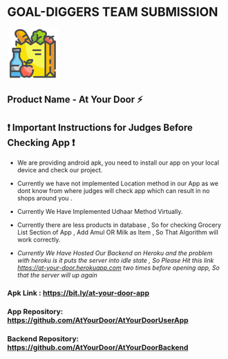 # GOAL-DIGGERS TEAM SUBMISSION

<img src="https://raw.githubusercontent.com/AtYourDoor/At-Your-Door-Submission/main/grocery.png" width="120" height="120">

## Product Name - At Your Door :zap:

## :exclamation: Important Instructions for Judges Before Checking App :exclamation:

- We are providing android apk, you need to install our app on your local device and check our project.

- Currently we have not implemented Location method in our App as we dont know from where judges will check app which can result in no shops around you .

- Currently We Have Implemented Udhaar Method Virtually.

- Currently there are less products in database , So for checking Grocery List Section of App , Add Amul OR Milk as Item , So That Algorithm will work correctly.

- _Currently We Have Hosted Our Backend on Heroku and the problem with heroku is it puts the server into idle state , So Please Hit this link <https://at-your-door.herokuapp.com> two times before opening app, So that the server will up again_

### Apk Link : <https://bit.ly/at-your-door-app>

### App Repository: <https://github.com/AtYourDoor/AtYourDoorUserApp>

### Backend Repository: <https://github.com/AtYourDoor/AtYourDoorBackend>
